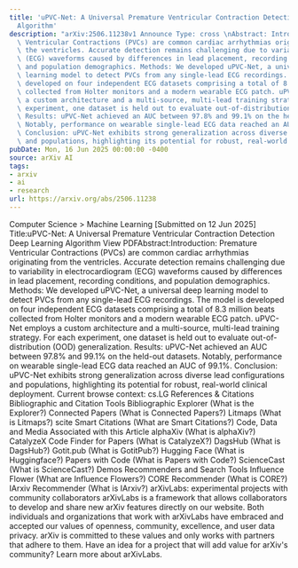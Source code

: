 ```yaml
---
title: 'uPVC-Net: A Universal Premature Ventricular Contraction Detection Deep Learning
  Algorithm'
description: "arXiv:2506.11238v1 Announce Type: cross \nAbstract: Introduction: Premature\
  \ Ventricular Contractions (PVCs) are common cardiac arrhythmias originating from\
  \ the ventricles. Accurate detection remains challenging due to variability in electrocardiogram\
  \ (ECG) waveforms caused by differences in lead placement, recording conditions,\
  \ and population demographics. Methods: We developed uPVC-Net, a universal deep\
  \ learning model to detect PVCs from any single-lead ECG recordings. The model is\
  \ developed on four independent ECG datasets comprising a total of 8.3 million beats\
  \ collected from Holter monitors and a modern wearable ECG patch. uPVC-Net employs\
  \ a custom architecture and a multi-source, multi-lead training strategy. For each\
  \ experiment, one dataset is held out to evaluate out-of-distribution (OOD) generalization.\
  \ Results: uPVC-Net achieved an AUC between 97.8% and 99.1% on the held-out datasets.\
  \ Notably, performance on wearable single-lead ECG data reached an AUC of 99.1%.\
  \ Conclusion: uPVC-Net exhibits strong generalization across diverse lead configurations\
  \ and populations, highlighting its potential for robust, real-world clinical deployment."
pubDate: Mon, 16 Jun 2025 00:00:00 -0400
source: arXiv AI
tags:
- arxiv
- ai
- research
url: https://arxiv.org/abs/2506.11238
---
```


Computer Science > Machine Learning
[Submitted on 12 Jun 2025]
Title:uPVC-Net: A Universal Premature Ventricular Contraction Detection Deep Learning Algorithm
View PDFAbstract:Introduction: Premature Ventricular Contractions (PVCs) are common cardiac arrhythmias originating from the ventricles. Accurate detection remains challenging due to variability in electrocardiogram (ECG) waveforms caused by differences in lead placement, recording conditions, and population demographics. Methods: We developed uPVC-Net, a universal deep learning model to detect PVCs from any single-lead ECG recordings. The model is developed on four independent ECG datasets comprising a total of 8.3 million beats collected from Holter monitors and a modern wearable ECG patch. uPVC-Net employs a custom architecture and a multi-source, multi-lead training strategy. For each experiment, one dataset is held out to evaluate out-of-distribution (OOD) generalization. Results: uPVC-Net achieved an AUC between 97.8% and 99.1% on the held-out datasets. Notably, performance on wearable single-lead ECG data reached an AUC of 99.1%. Conclusion: uPVC-Net exhibits strong generalization across diverse lead configurations and populations, highlighting its potential for robust, real-world clinical deployment.
Current browse context:
cs.LG
References & Citations
Bibliographic and Citation Tools
Bibliographic Explorer (What is the Explorer?)
Connected Papers (What is Connected Papers?)
Litmaps (What is Litmaps?)
scite Smart Citations (What are Smart Citations?)
Code, Data and Media Associated with this Article
alphaXiv (What is alphaXiv?)
CatalyzeX Code Finder for Papers (What is CatalyzeX?)
DagsHub (What is DagsHub?)
Gotit.pub (What is GotitPub?)
Hugging Face (What is Huggingface?)
Papers with Code (What is Papers with Code?)
ScienceCast (What is ScienceCast?)
Demos
Recommenders and Search Tools
Influence Flower (What are Influence Flowers?)
CORE Recommender (What is CORE?)
IArxiv Recommender
(What is IArxiv?)
arXivLabs: experimental projects with community collaborators
arXivLabs is a framework that allows collaborators to develop and share new arXiv features directly on our website.
Both individuals and organizations that work with arXivLabs have embraced and accepted our values of openness, community, excellence, and user data privacy. arXiv is committed to these values and only works with partners that adhere to them.
Have an idea for a project that will add value for arXiv's community? Learn more about arXivLabs.